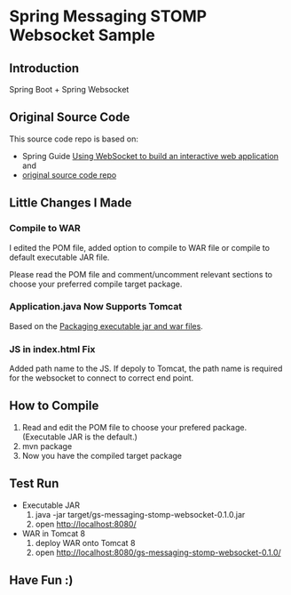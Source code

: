 # Spring Messaging STOMP Websocket Sample

## Introduction
Spring Boot + Spring Websocket


## Original Source Code
This source code repo is based on:
* Spring Guide [Using WebSocket to build an interactive web application](http://spring.io/guides/gs/messaging-stomp-websocket/) and 
* [original source code repo](https://github.com/spring-guides/gs-messaging-stomp-websocket)

## Little Changes I Made

### Compile to WAR
I edited the POM file, added option to compile to WAR file or compile to default executable JAR file.

Please read the POM file and comment/uncomment relevant sections to choose your preferred compile target package.


### Application.java Now Supports Tomcat
Based on the [Packaging executable jar and war files](http://docs.spring.io/spring-boot/docs/current/reference/htmlsingle/#build-tool-plugins-maven-packaging).


### JS in index.html Fix
Added path name to the JS. If depoly to Tomcat, the path name is required for the websocket to connect to correct end point.


## How to Compile
1. Read and edit the POM file to choose your prefered package. (Executable JAR is the default.)
2. mvn package
3. Now you have the compiled target package


## Test Run
* Executable JAR
  1. java -jar target/gs-messaging-stomp-websocket-0.1.0.jar
  2. open [http://localhost:8080/](http://localhost:8080/)
* WAR in Tomcat 8
  1. deploy WAR onto Tomcat 8
  2. open [http://localhost:8080/gs-messaging-stomp-websocket-0.1.0/](http://localhost:8080/gs-messaging-stomp-websocket-0.1.0/)
  
  
## Have Fun :)

